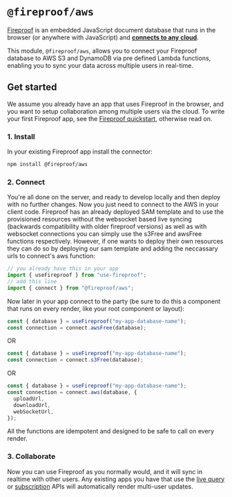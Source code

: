 # `@fireproof/aws`

[Fireproof](https://use-fireproof.com) is an embedded JavaScript document database that runs in the browser (or anywhere with JavaScript) and **[connects to any cloud](https://www.npmjs.com/package/@fireproof/connect)**.

This module, `@fireproof/aws`, allows you to connect your Fireproof database to AWS S3 and DynamoDB via pre defined Lambda functions, enabling you to sync your data across multiple users in real-time.

## Get started

We assume you already have an app that uses Fireproof in the browser, and you want to setup collaboration among multiple users via the cloud. To write your first Fireproof app, see the [Fireproof quickstart](https://use-fireproof.com/docs/react-tutorial), otherwise read on.

### 1. Install

In your existing Fireproof app install the connector:

```sh
npm install @fireproof/aws
```

### 2. Connect

You're all done on the server, and ready to develop locally and then deploy with no further changes. Now you just need to connect to the AWS in your client code. Fireproof has an already deployed SAM template and to use the provisioned resources without the websocket based live syncing (backwards compatibility with older fireproof versions) as well as with websocket connections you can simply use the s3Free and awsFree functions respectively. However, if one wants to deploy their own resources they can do so by deploying our sam template and adding the neccassary urls to connect's aws function:

```js
// you already have this in your app
import { useFireproof } from "use-fireproof";
// add this line
import { connect } from "@fireproof/aws";
```

Now later in your app connect to the party (be sure to do this a component that runs on every render, like your root component or layout):

```js
const { database } = useFireproof("my-app-database-name");
const connection = connect.awsFree(database);
```

OR

```js
const { database } = useFireproof("my-app-database-name");
const connection = connect.s3Free(database);
```

OR

```js
const { database } = useFireproof("my-app-database-name");
const connection = connect.aws(database, {
  uploadUrl,
  downloadUrl,
  webSocketUrl,
});
```

All the functions are idempotent and designed to be safe to call on every render.

### 3. Collaborate

Now you can use Fireproof as you normally would, and it will sync in realtime with other users. Any existing apps you have that use the [live query](https://use-fireproof.com/docs/react-hooks/use-live-query) or [subscription](https://use-fireproof.com/docs/database-api/database#subscribe) APIs will automatically render multi-user updates.
